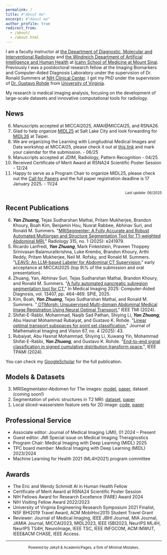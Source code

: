 ```yaml
---
permalink: /
title: #"About me"
excerpt: #"About me"
author_profile: true
redirect_from: 
  - /about/
  - /about.html
---
```



I am a faculty instructor at <a href="https://icahn.mssm.edu/about/departments-offices/radiology" target="_blank">the Department of Diagnostic, Molecular and Interventional Radiology</a> and <a href="https://icahn.mssm.edu/about/departments-offices/ai-human-health" target="_blank">the Windreich Department of Artificial Intelligence and Human Health</a> at <a href="https://icahn.mssm.edu/" target="_blank">Icahn School of Medicine at Mount Sinai</a>. Previously I was a postdoctoral research fellow at the Imaging Biomarkers and Computer-Aided Diagnosis Laboratory under the supervision of Dr. Ronald Summers at <a href="https://www.cc.nih.gov/" target="_blank">NIH Clinical Center</a>. I got my PhD under the supervision of <a href="https://imagedatascience.com" target="_blank">Dr. Gustavo Rohde</a> from <a href="https://www.virginia.edu/" target="_blank">University of Virginia</a>. 

My research is medical imaging analysis, focusing on the development of large-scale datasets and innovative computational tools for radiology.

<!---
My research focuses on medical image analysis, medical computer vision, and mobile health, particularly in the development of AI (deep learning) models for medical image segmentation and computer-aided diagnosis.

I am a postdoctoral research fellow from Imaging Biomarkers and Computer-Aided Diagnosis Laboratory at NIH Clinical Center. My research focuses on large-scale medical imaging analysis and medical computer vision. Specifically, I am interested in medical image segmentation and classification in the few-sample setting, i.e., few-shot learning and domain adaptation.
-->

<!---
I got my PhD from Imaging and Data Science Lab under Prof. Gustavo Rohde guidance at University of Virginia. During my PhD training, I did a research internship with cardiovascular imaging team at Siemens Healthineers, Princeton, NJ. Previously, I was a research associate @ ESC Lab under Prof. Wenyao Xu guidance from 2014-2015, University at Buffalo. I got my M.S. degree from University at Buffalo.
-->

<!---
My research interests are optimal transport learning for biomedical imaging analysis and medical computer vision. In addition, I am very interested in smart and connected health. I got my PhD from Imaging and Data Science Lab under Prof. Gustavo Rohde guidance, University of Virginia. Previously, I was a research associate @ ESC Lab under Prof. Wenyao Xu guidance from 2014-2015, University at Buffalo. I got my M.S. degree from University at Buffalo.
-->


News
-----
6. Manuscripts accepted at MICCAI2025, AMAI@MICCAI25, and RSNA26.   
5. Glad to help organize <a href="https://2025.midl.io/" target="_blank">MIDL25</a> at Salt Lake City and look forwarding for <a href="https://2025.midl.io/" target="_blank">MIDL26</a> at Taipei.
4. We are organizing the Learning with Longitudinal Medical Images and Data workshop at MICCAI25, please check it out at <a href=" https://ldtm-miccai.github.io/lmid2025/" target="_blank">this link</a> and mark your calendar for the submission. - 06/25
3. Manuscripts accepted at JDIM, Radiology, Pattern Recognition - 04/25
2. Received Certificate of Merit Award at RSNA24 Scientific Poster Session - 12/24 
1. Happy to serve as a Program Chair to organize MIDL25, please check out the <a href="https://2025.midl.io/call-for-papers" target="_blank">Call for Papers</a> and the full paper registration deadline is 17 January 2025. - 11/24

<!---
3. Happy to serve as a TPC reviewer for <a href="https://biomedicalimaging.org/2025/" target="_blank">ISBI2025</a> -10/24 
2. We are organizing a special section on theranostics for the Journal of Medical Imaging SPIE, please check it out at <a href="https://www.spiedigitallibrary.org/journals/journal-of-medical-imaging/call-for-papers" target="_blank">this link</a> and mark your calendar for the submission opening in mid-November. -09/24
1. MRISegmentator-Abdomen for T1w images: <a href="https://github.com/rsummers11/MRISegmentator" target="_blank">model</a>, <a href="https://arxiv.org/abs/2405.05944" target="_blank">paper</a>, dataset (coming soon!) - 07/24
-->

<!---
4. Received NIH Fellows Award for Research Excellence (FARE) Award 2025 - 07/24
3. Manuscripts accepted at RSNA24, Radiology, IEEE TMI - 07/24
2. Papers submitted to Radiology, Medical Physics, npj Digital Medicine, Journal of Mathematical Imaging and Vision - 06/24
1. Papers accepted at CMIG and IEEE TPAMI - 01/24
-->


<p style="text-align:right"><sup>Last update: 06/2025</sup></p>

<!---
Preprints
-----
<ol reversed>
  <li> Hassan, Mohamed Abul, <strong><em>Yan Zhuang</em></strong>, Mohammad Shifat-E-Rabbi, Chad Aldridge, Andrew Southerland, and Gustavo Rohde. "<a href="https://www.researchsquare.com/article/rs-4656842/v1" target="_blank"> Augmenting Early Stroke Diagnosis With an Eye-Tracker.</a>" Research square preprint (2024).</li>
</ol>
-->

Recent Publications
-----
<ol reversed>
  <li> <strong><em>Yan Zhuang</em></strong>, Tejas Sudharshan Mathai, Pritam Mukherjee, Brandon Khoury, Boah Kim, Benjamin Hou, Nusrat Rabbee, Abhinav Suri, and Ronald M. Summers. "<a href="https://pubs.rsna.org/doi/abs/10.1148/radiol.241979" target="_blank">MRISegmenter: A Fully Accurate and Robust Automated Multiorgan and Structure Segmentation Tool for T1-weighted Abdominal MRI.</a>" Radiology 315, no. 1 (2025): e241979.</li>
  <li> Ricardo Lanfredi, <strong><em>Yan Zhuang</em></strong>, Mark Finkelstein, Praveen Thoppey Srinivasan Balamuralikrishna, Luke Krembs, Brandon Khoury, Arthi Reddy, Pritam Mukherjee, Neil M. Rofsky, and Ronald M. Summers. "<a href="https://arxiv.org/abs/2503.13330" target="_blank">LEAVS: An LLM-based Labeler for Abdominal CT Supervision.</a>" early acceptance at MICCAI2025 (top 9\% of the submission and oral presentation).</li>
  <li> Zhuang, Yan, Abhinav Suri, Tejas Sudharshan Mathai, Brandon Khoury, and Ronald M. Summers. "<a href="https://www.spiedigitallibrary.org/conference-proceedings-of-spie/13407/134071X/A-fully-automated-pancreatic-subregion-segmentation-tool-for-CT/10.1117/12.3047889.short" target="_blank">A fully automated pancreatic subregion segmentation tool for CT.</a>" In Medical Imaging 2025: Computer-Aided Diagnosis, vol. 13407, pp. 464-469. SPIE, 2025. </li>
  <li> Kim, Boah, <strong><em>Yan Zhuang</em></strong>, Tejas Sudharshan Mathai, and Ronald M. Summers. "<a href="https://ieeexplore.ieee.org/document/10621700" target="_blank"> OTMorph: Unsupervised Multi-domain Abdominal Medical Image Registration Using Neural Optimal Transport.</a>" IEEE TMI (2024).</li>
  <li> Shifat-E-Rabbi, Mohammad, Naqib Sad Pathan, Shiying Li, <strong><em>Yan Zhuang</em></strong>, Abu Hasnat Mohammad Rubaiyat, and Gustavo K. Rohde. "<a href="https://link.springer.com/article/10.1007/s10851-025-01261-x" target="_blank">Linear optimal transport subspaces for point set classification.</a>" Journal of Mathematical Imaging and Vision 67, no. 4 (2025): 43. </li>
  <li> Rubaiyat, Abu Hasnat Mohammad, Shiying Li, Xuwang Yin, Mohammad Shifat-E-Rabbi, <strong><em>Yan Zhuang</em></strong>, and Gustavo K. Rohde. "<a href="https://ieeexplore.ieee.org/abstract/document/10457552" target="_blank">End-to-end signal classification in signed cumulative distribution transform space.</a>", IEEE TPAMI (2024). </li>
</ol>

You can check my <a href="https://scholar.google.com/citations?user=v562Dw4AAAAJ&hl=en&authuser=1" target="_blank">GoogleScholar</a> for the full publication. 

Models & Datasets
-----
<ol reversed>
  <li> MRISegmentator-Abdomen for T1w images: <a href="https://github.com/rsummers11/MRISegmentator" target="_blank">model</a>, <a href="https://arxiv.org/abs/2405.05944" target="_blank">paper</a>, dataset (coming soon!)</li>
  <li> Segmentation of pelvic structures in T2 MRI: <a href="https://github.com/rsummers11/MRIPelvisSegmentationByTranslation" target="_blank">dataset</a>, <a href="https://www.sciencedirect.com/science/article/pii/S0895611124000120" target="_blank">paper</a></li>
  <li> Local sliced-wasserstein feature sets for 2D image: <a href="https://github.com/rohdelab/drcdt_face" target="_blank">code</a>, <a href="https://arxiv.org/abs/2202.10642" target="_blank">paper</a></li>    
</ol>

<!---
Selected Publications
-----
<ol reversed>
  <li><strong><em>Yan Zhuang</em></strong>, Shiying Li, Mohammad Shifat-E-Rabbi, Abu Hasnat Mohammad Rubaiyat, Xuwang Yin, and Gustavo K. Rohde. "Local Sliced-Wasserstein Feature Sets for Illumination-invariant Face Recognition." arXiv preprint arXiv:2201.02980 (2022).</li>
  <li> Mohammad Shifat-E-Rabbi, <strong><em>Yan Zhuang</em></strong>, Shiying Li, Abu Hasnat Mohammad Rubaiyat, Xuwang Yin, and Gustavo K. Rohde. "Invariance encoding in sliced-Wasserstein space for image classification with limited training data." Pattern Recognition 137 (2023): 109268.</li>
  <li><strong><em>Yan Zhuang</em></strong>, Mark McDonald, Chad Aldridge, Mohamed Abul Hassan, Omar Uribe, Daniel Arteaga, Andrew Southerland, Gustavo Rohde. "Video-based Facial Weakness Analysis." IEEE Transactions on Biomedical Engineering (2021).</li>
  <li><strong><em>Yan Zhuang</em></strong>, Mark McDonald, Omar Uribe, Xuwang Yin, Dhyey Parikh, Andrew M. Southerland, and Gustavo Rohde. "Facial Weakness Analysis and Quantification Of Static Images." IEEE Journal of Biomedical and Health Informatics (2020).</li>
  <li>Feng Lin, <strong><em>Yan Zhuang</em></strong>, Chen Song, Aosen Wang, Yiran Li, Changzhan Gu, Changzhi Li, and Wenyao Xu, "SleepSense: a Noncontact and Cost-effective Sleep Monitoring System", IEEE Transactions on Biomedical Circuits and Systems (TBioCAS), vol. 11, issue 1, pp 189 - 202, 2017.</li>
  <li><strong><em>Yan Zhuang</em></strong>, Chen Song, Aosen Wang, Feng Lin, Yiran Li, Changzhan Gu, Changzhi Li, and Wenyao Xu, "Non-invasive Sleep Event Recognition Using An Electromagnetic Probe", IEEE 12th Annual Body Sensor Networks Conference (BSN 15), Boston, Massachusetts, June 2015.</li>
</ol>
-->



Professional Service
----- 
* Associate editor: Journal of Medical Imaging (JMI), 01 2024 – Present  
* Guest editor: JMI Special issue on Medical Imaging Theragnostics
* Program Chair: Medical Imaging with Deep Learning (MIDL) 2025
* TPC board member: Medical Imaging with Deep Learning (MIDL) 2023/2024  
* Machine Learning for Health 2021 (ML4H2021) program committee

Awards
----- 
* The Eric and Wendy Schmidt AI in Human Health Fellow
* Certificate of Merit Award at RSNA24 Scientific Poster Session
* NIH Fellows Award for Research Excellence (FARE) Award 2024  
* NIH Visiting Fellow Award 2022/2023 
* University of Virginia Engineering Research Symposium 2021 Finalist, NSF BHI2019 Travel Award, ACM MobiHoc2015 Student Travel Grant
* Reviewer: Journal of Medical Imaging, IEEE JBHI Journal, MIA Journal, JAMIA Journal, MICCAI2023, MIDL2023, IEEE ISBI2023, NeurIPS ML4H, NeurIPS TS4H, NeuroImage, IEEE TSC, IEEE INFOCOM, ACM IMWUT, IEEE&ACM CHASE, IEEE Access.


-----
<p style="text-align:center"><sup>Powered by Jekyll & AcademicPages, a fork of Minimal Mistakes. </sup></p>


